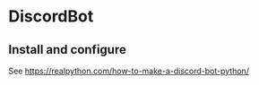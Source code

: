 # DiscordBot


## Install and configure
 See https://realpython.com/how-to-make-a-discord-bot-python/
